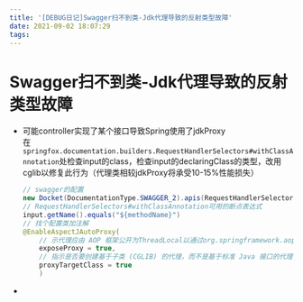 ```yaml
---
title: '[DEBUG日记]Swagger扫不到类-Jdk代理导致的反射类型故障'
date: 2021-09-02 18:07:29
tags:
---
```


# Swagger扫不到类-Jdk代理导致的反射类型故障
- 可能controller实现了某个接口导致Spring使用了jdkProxy</br>在`springfox.documentation.builders.RequestHandlerSelectors#withClassAnnotation`处检查input的class，检查input的declaringClass的类型，改用cglib以修复此行为（代理类相较jdkProxy将承受10-15%性能损失）
    ```java
    // swagger的配置
    new Docket(DocumentationType.SWAGGER_2).apis(RequestHandlerSelectors.withClassAnnotation(Api.class))
    // RequestHandlerSelectors#withClassAnnotation可用的断点表达式
    input.getName().equals("${methodName}")
    // 找个配置类加注解
    @EnableAspectJAutoProxy(
        // 示代理应由 AOP 框架公开为ThreadLocal以通过org.springframework.aop.framework.AopContext类进行检索
        exposeProxy = true,
        // 指示是否要创建基于子类 (CGLIB) 的代理，而不是基于标准 Java 接口的代理
        proxyTargetClass = true
        )
    ```
- 
